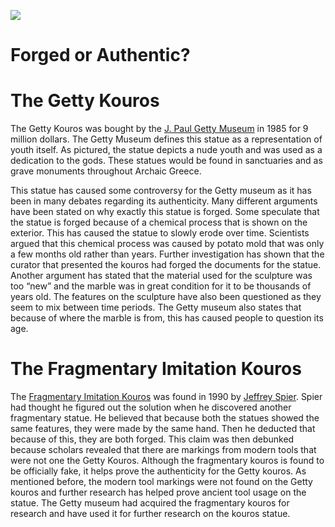 <a href="https://juncture-digital.org"><img src="https://juncture-digital.org/images/ve-button.png"></a>

<param ve-config 
       title="Getty Confindential"
       author="Jacquelyn Fielding"
       banner="https://pbs.twimg.com/media/FkgFXTBUcAAmz8M?format=png&name=large" 
       layout="vertical">

# Forged or Authentic? 



# The Getty Kouros

The Getty Kouros was bought by the [J. Paul Getty Museum](https://www.getty.edu/museum/) in 1985 for 9 million dollars. The Getty Museum defines this statue as a representation of youth itself. As pictured, the statue depicts a nude youth and was used as a dedication to the gods. These statues would be found in sanctuaries and as grave monuments throughout Archaic Greece. 
<param ve-entity eid="Q5554723" title="The Getty Kouros">
<param ve-entity eid="Q271834" title="Archaic Greece">
<param ve-image fit="Cover"
       label="Statue of Kouros" 
       description="Photo of Getty Museum's Statue of Kouros" 
       license="public domain" 
       url="https://upload.wikimedia.org/wikipedia/commons/0/05/Kouros.jpg">

This statue has caused some controversy for the Getty museum as it has been in many debates regarding its authenticity. Many different arguments have been stated on why exactly this statue is forged. Some speculate that the statue is forged because of a chemical process that is shown on the exterior. This has caused the statue to slowly erode over time. Scientists argued that this chemical process was caused by potato mold that was only a few months old rather than years. Further investigation has shown that the curator that presented the kouros had forged the documents for the statue. Another argument has stated that the material used for the sculpture was too “new” and the marble was in great condition for it to be thousands of years old. The features on the sculpture have also been questioned as they seem to mix between time periods. The Getty museum also states that because of where the marble is from, this has caused people to question its age. 
<param ve-image fit="Cover"
       label="Statue of Kouros" 
       description="Photo of Getty Museum's Statue of Kouros" 
       license="public domain" 
       url="https://jacquelyn328393716.files.wordpress.com/2022/12/13a076b9-1456-4da4-a76a-0fbd1ddd9fac_1829.jpg?strip=info&w=1829">

# The Fragmentary Imitation Kouros

The [Fragmentary Imitation Kouros](https://www.getty.edu/art/collection/object/103WHK) was found in 1990 by [Jeffrey Spier](https://getty.academia.edu/JeffreySpier/CurriculumVitae). Spier had thought he figured out the solution when he discovered another fragmentary statue. He believed that because both the statues showed the same features, they were made by the same hand. Then he deducted that because of this, they are both forged. This claim was then debunked because scholars revealed that there are markings from modern tools that were not one the Getty Kouros. Although the fragmentary kouros is found to be officially fake, it helps prove the authenticity for the Getty kouros. As mentioned before, the modern tool markings were not found on the Getty kouros and further research has helped prove ancient tool usage on the statue. The Getty museum had acquired the fragmentary kouros for research and have used it for further research on the kouros statue. 
<param ve-image fit="Cover"
       label="Head of Fragmentary Kouros " 
       description="Photo of Getty Museum's Fragmentry Kouros" 
       license="public domain" 
       url="https://jacquelyn328393716.files.wordpress.com/2022/12/d2147516-efb0-4b8c-a4f9-ffa3dfe24974-1.jpg?strip=info&w=473">
 





  
  
